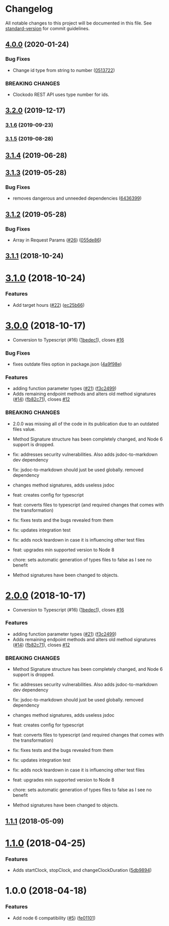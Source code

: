 # Changelog

All notable changes to this project will be documented in this file. See [standard-version](https://github.com/conventional-changelog/standard-version) for commit guidelines.

## [4.0.0](https://github.com/peerigon/clockodo/compare/v3.2.0...v4.0.0) (2020-01-24)


### Bug Fixes

* Change id type from string to number ([0513722](https://github.com/peerigon/clockodo/commit/0513722))


### BREAKING CHANGES

* Clockodo REST API uses type number for ids.



## [3.2.0](https://github.com/peerigon/clockodo/compare/v3.1.6...v3.2.0) (2019-12-17)



### [3.1.6](https://github.com/peerigon/clockodo/compare/v3.1.5...v3.1.6) (2019-09-23)



### [3.1.5](https://github.com/peerigon/clockodo/compare/v3.1.4...v3.1.5) (2019-08-28)



<a name="3.1.4"></a>
## [3.1.4](https://github.com/peerigon/clockodo/compare/v3.1.3...v3.1.4) (2019-06-28)



<a name="3.1.3"></a>
## [3.1.3](https://github.com/peerigon/clockodo/compare/v3.1.2...v3.1.3) (2019-05-28)


### Bug Fixes

* removes dangerous and unneeded dependencies ([6436399](https://github.com/peerigon/clockodo/commit/6436399))



<a name="3.1.2"></a>
## [3.1.2](https://github.com/peerigon/clockodo/compare/v3.1.1...v3.1.2) (2019-05-28)


### Bug Fixes

* Array in Request Params ([#26](https://github.com/peerigon/clockodo/issues/26)) ([055de86](https://github.com/peerigon/clockodo/commit/055de86))



<a name="3.1.1"></a>
## [3.1.1](https://github.com/peerigon/clockodo/compare/v3.1.0...v3.1.1) (2018-10-24)



<a name="3.1.0"></a>
# [3.1.0](https://github.com/peerigon/clockodo/compare/v3.0.0...v3.1.0) (2018-10-24)


### Features

* Add target hours ([#22](https://github.com/peerigon/clockodo/issues/22)) ([ec25b66](https://github.com/peerigon/clockodo/commit/ec25b66))



<a name="3.0.0"></a>
# [3.0.0](https://github.com/peerigon/clockodo/compare/v1.1.1...v3.0.0) (2018-10-17)


* Conversion to Typescript (#16) ([1bedec1](https://github.com/peerigon/clockodo/commit/1bedec1)), closes [#16](https://github.com/peerigon/clockodo/issues/16)


### Bug Fixes

* fixes outdate files option in package.json ([4a9f98e](https://github.com/peerigon/clockodo/commit/4a9f98e))


### Features

* adding function parameter types ([#21](https://github.com/peerigon/clockodo/issues/21)) ([f3c2499](https://github.com/peerigon/clockodo/commit/f3c2499))
* Adds remaining endpoint methods and alters old method signatures ([#14](https://github.com/peerigon/clockodo/issues/14)) ([fb82c71](https://github.com/peerigon/clockodo/commit/fb82c71)), closes [#12](https://github.com/peerigon/clockodo/issues/12)


### BREAKING CHANGES

* 2.0.0 was missing all of the code in its publication due to an outdated files value.
* Method Signature structure has been completely changed, and Node 6 support is dropped. 

* fix: addresses security vulnerabilities. Also adds jsdoc-to-markdown dev dependency

* fix: jsdoc-to-markdown should just be used globally. removed dependency

* changes method signatures, adds useless jsdoc

* feat: creates config for typescript

* feat: converts files to typescript (and required changes that comes with the transformation)

* fix: fixes tests and the bugs revealed from them

* fix: updates integration test

* fix: adds nock teardown in case it is influencing other test files

* feat: upgrades min supported version to Node 8

* chore: sets automatic generation of types files to false as I see no benefit
* Method signatures have been changed to objects.



<a name="2.0.0"></a>
# [2.0.0](https://github.com/peerigon/clockodo/compare/v1.1.1...v2.0.0) (2018-10-17)


* Conversion to Typescript (#16) ([1bedec1](https://github.com/peerigon/clockodo/commit/1bedec1)), closes [#16](https://github.com/peerigon/clockodo/issues/16)


### Features

* adding function parameter types ([#21](https://github.com/peerigon/clockodo/issues/21)) ([f3c2499](https://github.com/peerigon/clockodo/commit/f3c2499))
* Adds remaining endpoint methods and alters old method signatures ([#14](https://github.com/peerigon/clockodo/issues/14)) ([fb82c71](https://github.com/peerigon/clockodo/commit/fb82c71)), closes [#12](https://github.com/peerigon/clockodo/issues/12)


### BREAKING CHANGES

* Method Signature structure has been completely changed, and Node 6 support is dropped. 

* fix: addresses security vulnerabilities. Also adds jsdoc-to-markdown dev dependency

* fix: jsdoc-to-markdown should just be used globally. removed dependency

* changes method signatures, adds useless jsdoc

* feat: creates config for typescript

* feat: converts files to typescript (and required changes that comes with the transformation)

* fix: fixes tests and the bugs revealed from them

* fix: updates integration test

* fix: adds nock teardown in case it is influencing other test files

* feat: upgrades min supported version to Node 8

* chore: sets automatic generation of types files to false as I see no benefit
* Method signatures have been changed to objects.



<a name="1.1.1"></a>
## [1.1.1](https://github.com/peerigon/clockodo/compare/v1.1.0...v1.1.1) (2018-05-09)



<a name="1.1.0"></a>
# [1.1.0](https://github.com/peerigon/clockodo/compare/v1.0.0...v1.1.0) (2018-04-25)


### Features

* Adds startClock, stopClock, and changeClockDuration ([5db9894](https://github.com/peerigon/clockodo/commit/5db9894))



<a name="1.0.0"></a>
# 1.0.0 (2018-04-18)


### Features

* Add node 6 compatibility ([#5](https://github.com/peerigon/clockodo/issues/5)) ([fe01101](https://github.com/peerigon/clockodo/commit/fe01101))
